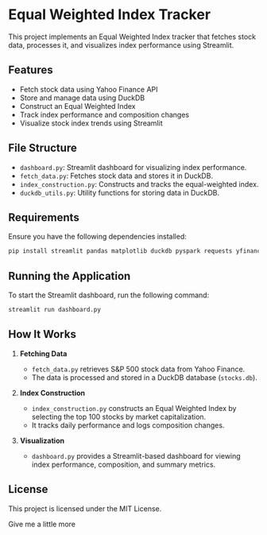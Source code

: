# Equal Weighted Index Tracker

This project implements an Equal Weighted Index tracker that fetches stock data, processes it, and visualizes index performance using Streamlit.

## Features

- Fetch stock data using Yahoo Finance API
- Store and manage data using DuckDB
- Construct an Equal Weighted Index
- Track index performance and composition changes
- Visualize stock index trends using Streamlit

## File Structure

- `dashboard.py`: Streamlit dashboard for visualizing index performance.
- `fetch_data.py`: Fetches stock data and stores it in DuckDB.
- `index_construction.py`: Constructs and tracks the equal-weighted index.
- `duckdb_utils.py`: Utility functions for storing data in DuckDB.

## Requirements

Ensure you have the following dependencies installed:

```bash
pip install streamlit pandas matplotlib duckdb pyspark requests yfinance
```

## Running the Application

To start the Streamlit dashboard, run the following command:

```bash
streamlit run dashboard.py
```

## How It Works

1. **Fetching Data**

   - `fetch_data.py` retrieves S&P 500 stock data from Yahoo Finance.
   - The data is processed and stored in a DuckDB database (`stocks.db`).

2. **Index Construction**

   - `index_construction.py` constructs an Equal Weighted Index by selecting the top 100 stocks by market capitalization.
   - It tracks daily performance and logs composition changes.

3. **Visualization**

   - `dashboard.py` provides a Streamlit-based dashboard for viewing index performance, composition, and summary metrics.

## License

This project is licensed under the MIT License.

Give me a little more 
